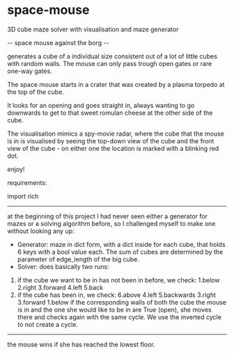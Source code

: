 # space-mouse

3D cube maze solver with visualisation and maze generator

-- space mouse against the borg --

generates a cube of a individual size consistent out of a lot of little cubes with random walls.
The mouse can only pass trough open gates or rare one-way gates. 

The space mouse starts in a crater that was created by a plasma torpedo at the top of the cube.

It looks for an opening and goes straight in, always wanting to go downwards to get to that sweet romulan cheese
at the other side of the cube. 

The visualisation mimics a spy-movie radar, where the cube that the mouse is in is visualised by seeing 
the top-down view of the cube and the front view of the cube - on either one the location is marked with a blinking
red dot. 

enjoy!

requirements:

import rich

------------
at the beginning of this project I had never seen either a generator for mazes or a solving algorithm before,
so I challenged myself to make one without looking any up:
- Generator:
maze in dict form, with a dict inside for each cube, that holds 6 keys with a bool value each.
The sum of cubes are determined by the parameter of edge_length of the big cube.
- Solver:
does basically two runs:
1. if the cube we want to be in has not been in before, we check: 1.below 2.right 3.forward 4.left 5.back
2. if the cube has been in, we check: 6.above 4.left 5.backwards 3.right 3.forward 1.below
if the corresponding walls of both the cube the mouse is in and the one she would like to be in are True (open), she moves there and checks again with the same cycle.
We use the inverted cycle to not create a cycle.
------------
the mouse wins if she has reached the lowest floor. 

